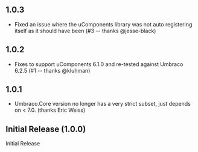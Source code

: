 ## 1.0.3

 * Fixed an issue where the uComponents library was not auto registering itself as it should have been (#3 -- thanks @jesse-black)

## 1.0.2

 * Fixes to support uComponents 6.1.0 and re-tested against Umbraco 6.2.5 (#1 -- thanks @kluhman)

## 1.0.1

 * Umbraco.Core version no longer has a very strict subset, just depends on < 7.0. (thanks Eric Weiss)

## Initial Release (1.0.0)

Initial Release